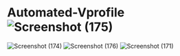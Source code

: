 # Automated-Vprofile![Screenshot (175)](https://github.com/hardikkwatra/Automated-Vprofile/assets/78718601/164328fa-21f1-43e4-8551-9c77737ae8a9)
![Screenshot (174)](https://github.com/hardikkwatra/Automated-Vprofile/assets/78718601/edd184d9-9baf-43ca-81fc-b7f1c1fffb94)
![Screenshot (176)](https://github.com/hardikkwatra/Automated-Vprofile/assets/78718601/837940d2-1bb6-4605-842c-5528edb7da20)
![Screenshot (171)](https://github.com/hardikkwatra/Automated-Vprofile/assets/78718601/b2ef0aeb-c094-4d35-b4da-78197ccc09a6)
